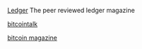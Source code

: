 [Ledger](https://ledgerjournal.org/ojs/index.php/ledger)
The peer reviewed ledger magazine

[bitcointalk](https://bitcointalk.org/)

[bitcoin magazine](https://bitcoinmagazine.com/)